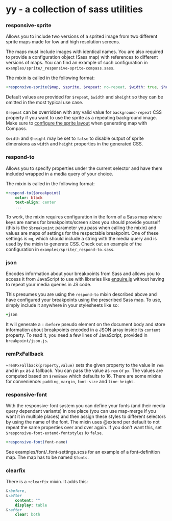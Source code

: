 # yy - a collection of sass utilities

### responsive-sprite
Allows you to include two versions of a sprited image from two different sprite maps made for low and high resolution screens.

The maps must include images with identical names. You are also required to provide a configuration object (Sass map) with references to different versions of maps. You can find an example of such configuration in `examples/sprite/_responsive-sprite-compass.sass`.

The mixin is called in the following format:
```sass
+responsive-sprite($map, $sprite, $repeat: no-repeat, $width: true, $height: true)
```
Default values are provided for `$repeat`, `$width` and `$height` so they can be omitted in the most typical use case.

`$repeat` can be overridden with any valid value for `background-repeat` CSS property if you want to use the sprite as a repeating background image. Make sure to [configure the sprite layout](http://beta.compass-style.org/help/tutorials/spriting/sprite-layouts/) when generating map with Compass.

`$width` and `$height` may be set to `false` to disable output of sprite dimensions as `width` and `height` properties in the generated CSS.

### respond-to
Allows you to specify properties under the current selector and have them included wrapped in a media query of your choice.

The mixin is called in the following format:
```sass
+respond-to($breakpoint)
    color: black
    text-align: center
    ...
```
To work, the mixin requires configuration in the form of a Sass map where keys are names for breakpoints/screen sizes you should provide yourself (this is the `$breakpoint` parameter you pass when calling the mixin) and values are maps of settings for the respectable breakpoint. One of these settings is `mq`, which should include a string with the media query and is used by the mixin to generate CSS. Check out an example of the configuration in `examples/sprite/_respond-to.sass`.

### json
Encodes information about your breakpoints from Sass and allows you to access it from JavaScript to use with libraries like [enquire.js](//wicky.nillia.ms/enquire.js/) without having to repeat your media queries in JS code.

This presumes you are using the `respond-to` mixin described above and have  configured your breakpoints using the prescribed Sass map. To use, simply include it anywhere in your stylesheets like so:
```sass
+json
```
It will generate a `::before` pseudo element on the document body and store information about breakpoints encoded in a JSON array inside its `content` property. To read it, you need a few lines of JavaScript, provided in `breakpoint/json.js`.

### remPxFallback
`+remPxFallback(property,value)` sets the given property to the value in `rem` and in `px` as a fallback. You can pass the value as `rem` or `px`. The values are computed based on `$remBase` which defaults to 16. There are some mixins for convenience: `padding`, `margin`, `font-size` and `line-height`.

### responsive-font
With the responsive-font system you can define your fonts (and their media query dependant variants) in one place (you can use map-merge if you want it in multiple places) and then assign these styles to different selectors by using the name of the font.
The mixin uses @extend per default to not repeat the same properties over and over again. If you don't want this, set `$responsive-font-extend-fontstyles` to `false`.
```sass
+responsive-font(font-name)
```
See examples/font/_font-settings.scss for an example of a font-definition map. The map has to be named `$fonts`.

### clearfix
There is a `+clearfix` mixin. It adds this:
```sass
&:before,
&:after
    content: ""
    display: table
&:after
    clear: both
```
